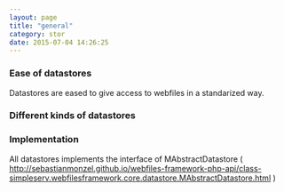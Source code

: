 ```yaml
---
layout: page
title: "general"
category: stor
date: 2015-07-04 14:26:25
---
```


### Ease of datastores
Datastores are eased to give access to webfiles in a standarized way.

### Different kinds of datastores

### Implementation
All datastores implements the interface of MAbstractDatastore ( http://sebastianmonzel.github.io/webfiles-framework-php-api/class-simpleserv.webfilesframework.core.datastore.MAbstractDatastore.html )
